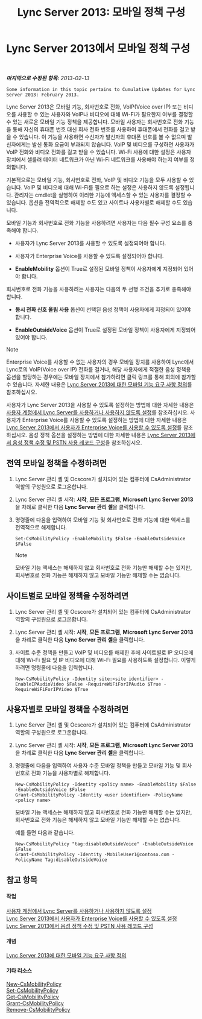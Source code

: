 ﻿---
title: 'Lync Server 2013: 모바일 정책 구성'
TOCTitle: 모바일 정책 구성
ms:assetid: 595536e0-9bb3-49a3-8d13-1a77351ebc62
ms:mtpsurl: https://technet.microsoft.com/ko-kr/library/Hh690018(v=OCS.15)
ms:contentKeyID: 49303723
ms.date: 08/24/2015
mtps_version: v=OCS.15
ms.translationtype: HT
---

# Lync Server 2013에서 모바일 정책 구성

 

_**마지막으로 수정된 항목:** 2013-02-13_

    Some information in this topic pertains to Cumulative Updates for Lync Server 2013: February 2013.

Lync Server 2013은 모바일 기능, 회사번호로 전화, VoIP(Voice over IP) 또는 비디오를 사용할 수 있는 사용자와 VoIP나 비디오에 대해 Wi-Fi가 필요한지 여부를 결정할 수 있는 새로운 모바일 기능 정책을 제공합니다. 모바일 사용자는 회사번호로 전화 기능을 통해 자신의 휴대폰 번호 대신 회사 전화 번호를 사용하여 휴대폰에서 전화를 걸고 받을 수 있습니다. 이 기능을 사용하면 수신자가 발신자의 휴대폰 번호를 볼 수 없으며 발신자에게는 발신 통화 요금이 부과되지 않습니다. VoIP 및 비디오를 구성하면 사용자가 VoIP 전화와 비디오 전화를 걸고 받을 수 있습니다. Wi-Fi 사용에 대한 설정은 사용자 장치에서 셀룰러 데이터 네트워크가 아닌 Wi-Fi 네트워크를 사용해야 하는지 여부를 정의합니다.

기본적으로는 모바일 기능, 회사번호로 전화, VoIP 및 비디오 기능을 모두 사용할 수 있습니다. VoIP 및 비디오에 대해 Wi-Fi를 필요로 하는 설정은 사용하지 않도록 설정됩니다. 관리자는 cmdlet을 실행하여 이러한 기능에 액세스할 수 있는 사용자를 결정할 수 있습니다. 옵션을 전역적으로 해제할 수도 있고 사이트나 사용자별로 해제할 수도 있습니다.

모바일 기능과 회사번호로 전화 기능을 사용하려면 사용자는 다음 필수 구성 요소를 충족해야 합니다.

  - 사용자가 Lync Server 2013를 사용할 수 있도록 설정되어야 합니다.

  - 사용자가 Enterprise Voice를 사용할 수 있도록 설정되어야 합니다.

  - **EnableMobility** 옵션이 True로 설정된 모바일 정책이 사용자에게 지정되어 있어야 합니다.

회사번호로 전화 기능을 사용하려는 사용자는 다음의 두 선행 조건을 추가로 충족해야 합니다.

  - **동시 전화 신호 울림 사용** 옵션이 선택된 음성 정책이 사용자에게 지정되어 있어야 합니다.

  - **EnableOutsideVoice** 옵션이 True로 설정된 모바일 정책이 사용자에게 지정되어 있어야 합니다.


> [!NOTE]
> Enterprise Voice를 사용할 수 없는 사용자의 경우 모바일 장치를 사용하여 Lync에서 Lync로의 VoIP(Voice over IP) 전화를 걸거나, 해당 사용자에게 적절한 음성 정책용 옵션을 할당하는 경우에는 모바일 장치에서 참가하려면 클릭 링크를 통해 회의에 참가할 수 있습니다. 자세한 내용은 <A href="lync-server-2013-defining-your-mobility-requirements.md">Lync Server 2013에 대한 모바일 기능 요구 사항 정의</A>를 참조하십시오.



사용자가 Lync Server 2013을 사용할 수 있도록 설정하는 방법에 대한 자세한 내용은 [사용자 계정에서 Lync Server를 사용하거나 사용하지 않도록 설정](lync-server-2013-disable-or-re-enable-user-account-for-lync-server.md)를 참조하십시오. 사용자가 Enterprise Voice를 사용할 수 있도록 설정하는 방법에 대한 자세한 내용은 [Lync Server 2013에서 사용자가 Enterprise Voice를 사용할 수 있도록 설정](lync-server-2013-enable-users-for-enterprise-voice.md)를 참조하십시오. 음성 정책 옵션을 설정하는 방법에 대한 자세한 내용은 [Lync Server 2013에서 음성 정책 수정 및 PSTN 사용 레코드 구성](lync-server-2013-modify-a-voice-policy-and-configure-pstn-usage-records.md)을 참조하십시오.

## 전역 모바일 정책을 수정하려면

1.  Lync Server 관리 셸 및 Ocscore가 설치되어 있는 컴퓨터에 CsAdministrator 역할의 구성원으로 로그온합니다.

2.  Lync Server 관리 셸 시작: **시작**, **모든 프로그램**, **Microsoft Lync Server 2013**을 차례로 클릭한 다음 **Lync Server 관리 셸**을 클릭합니다.

3.  명령줄에 다음을 입력하여 모바일 기능 및 회사번호로 전화 기능에 대한 액세스를 전역적으로 해제합니다.
    
        Set-CsMobilityPolicy -EnableMobility $False -EnableOutsideVoice $False
    

    > [!NOTE]
    > 모바일 기능 액세스는 해제하지 않고 회사번호로 전화 기능만 해제할 수는 있지만, 회사번호로 전화 기능은 해제하지 않고 모바일 기능만 해제할 수는 없습니다.



## 사이트별로 모바일 정책을 수정하려면

1.  Lync Server 관리 셸 및 Ocscore가 설치되어 있는 컴퓨터에 CsAdministrator 역할의 구성원으로 로그온합니다.

2.  Lync Server 관리 셸 시작: **시작**, **모든 프로그램**, **Microsoft Lync Server 2013**을 차례로 클릭한 다음 **Lync Server 관리 셸**을 클릭합니다.

3.  사이트 수준 정책을 만들고 VoIP 및 비디오를 해제한 후에 사이트별로 IP 오디오에 대해 Wi-Fi 필요 및 IP 비디오에 대해 Wi-Fi 필요를 사용하도록 설정합니다. 이렇게 하려면 명령줄에 다음을 입력합니다.
    
        New-CsMobilityPolicy -Identity site:<site identifier> -EnableIPAudioVideo $False -RequireWiFiForIPAudio $True -RequireWiFiForIPVideo $True

## 사용자별로 모바일 정책을 수정하려면

1.  Lync Server 관리 셸 및 Ocscore가 설치되어 있는 컴퓨터에 CsAdministrator 역할의 구성원으로 로그온합니다.

2.  Lync Server 관리 셸 시작: **시작**, **모든 프로그램**, **Microsoft Lync Server 2013**을 차례로 클릭한 다음 **Lync Server 관리 셸**을 클릭합니다.

3.  명령줄에 다음을 입력하여 사용자 수준 모바일 정책을 만들고 모바일 기능 및 회사번호로 전화 기능을 사용자별로 해제합니다.
    
        New-CsMobilityPolicy -Identity <policy name> -EnableMobility $False -EnableOutsideVoice $False
        Grant-CsMobilityPolicy -Identity <user identifier> -PolicyName <policy name>
    
    모바일 기능 액세스는 해제하지 않고 회사번호로 전화 기능만 해제할 수는 있지만, 회사번호로 전화 기능은 해제하지 않고 모바일 기능만 해제할 수는 없습니다.
    
    예를 들면 다음과 같습니다.
    
        New-CsMobilityPolicy "tag:disableOutsideVoice" -EnableOutsideVoice $False
        Grant-CsMobilityPolicy -Identity -MobileUser1@contoso.com -PolicyName Tag:disableOutsideVoice

## 참고 항목

#### 작업

[사용자 계정에서 Lync Server를 사용하거나 사용하지 않도록 설정](lync-server-2013-disable-or-re-enable-user-account-for-lync-server.md)  
[Lync Server 2013에서 사용자가 Enterprise Voice를 사용할 수 있도록 설정](lync-server-2013-enable-users-for-enterprise-voice.md)  
[Lync Server 2013에서 음성 정책 수정 및 PSTN 사용 레코드 구성](lync-server-2013-modify-a-voice-policy-and-configure-pstn-usage-records.md)  

#### 개념

[Lync Server 2013에 대한 모바일 기능 요구 사항 정의](lync-server-2013-defining-your-mobility-requirements.md)  

#### 기타 리소스

[New-CsMobilityPolicy](https://docs.microsoft.com/en-us/powershell/module/skype/New-CsMobilityPolicy)  
[Set-CsMobilityPolicy](set-csmobilitypolicy.md)  
[Get-CsMobilityPolicy](get-csmobilitypolicy.md)  
[Grant-CsMobilityPolicy](grant-csmobilitypolicy.md)  
[Remove-CsMobilityPolicy](remove-csmobilitypolicy.md)

